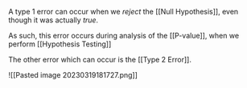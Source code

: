A type 1 error can occur when we *reject* the [[Null Hypothesis]], even though it was actually *true*.


As such, this error occurs during analysis of the [[P-value]], when we perform [[Hypothesis Testing]]

The other error which can occur is the [[Type 2 Error]].


![[Pasted image 20230319181727.png]]